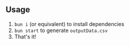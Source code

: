 ## Usage

1. `bun i` (or equivalent) to install dependencies
2. `bun start` to generate `outputData.csv`
3. That's it!
